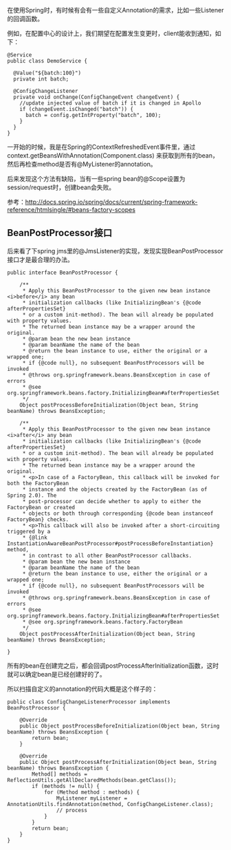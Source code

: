 
在使用Spring时，有时候有会有一些自定义Annotation的需求，比如一些Listener的回调函数。

例如，在配置中心的设计上，我们期望在配置发生变更时，client能收到通知，如下：
```
@Service
public class DemoService {

  @Value("${batch:100}")
  private int batch;
  
  @ConfigChangeListener
  private void onChange(ConfigChangeEvent changeEvent) {
    //update injected value of batch if it is changed in Apollo
    if (changeEvent.isChanged("batch")) {
      batch = config.getIntProperty("batch", 100);
    }
  }
}
```

一开始的时候，我是在Spring的ContextRefreshedEvent事件里，通过context.getBeansWithAnnotation(Component.class) 来获取到所有的bean，然后再检查method是否有@MyListener的annotation。

后来发现这个方法有缺陷，当有一些spring bean的@Scope设置为session/request时，创建bean会失败。

参考：http://docs.spring.io/spring/docs/current/spring-framework-reference/htmlsingle/#beans-factory-scopes

## BeanPostProcessor接口
后来看了下spring jms里的@JmsListener的实现，发现实现BeanPostProcessor接口才是最合理的办法。
```
public interface BeanPostProcessor {

    /**
     * Apply this BeanPostProcessor to the given new bean instance <i>before</i> any bean
     * initialization callbacks (like InitializingBean's {@code afterPropertiesSet}
     * or a custom init-method). The bean will already be populated with property values.
     * The returned bean instance may be a wrapper around the original.
     * @param bean the new bean instance
     * @param beanName the name of the bean
     * @return the bean instance to use, either the original or a wrapped one;
     * if {@code null}, no subsequent BeanPostProcessors will be invoked
     * @throws org.springframework.beans.BeansException in case of errors
     * @see org.springframework.beans.factory.InitializingBean#afterPropertiesSet
     */
    Object postProcessBeforeInitialization(Object bean, String beanName) throws BeansException;

    /**
     * Apply this BeanPostProcessor to the given new bean instance <i>after</i> any bean
     * initialization callbacks (like InitializingBean's {@code afterPropertiesSet}
     * or a custom init-method). The bean will already be populated with property values.
     * The returned bean instance may be a wrapper around the original.
     * <p>In case of a FactoryBean, this callback will be invoked for both the FactoryBean
     * instance and the objects created by the FactoryBean (as of Spring 2.0). The
     * post-processor can decide whether to apply to either the FactoryBean or created
     * objects or both through corresponding {@code bean instanceof FactoryBean} checks.
     * <p>This callback will also be invoked after a short-circuiting triggered by a
     * {@link InstantiationAwareBeanPostProcessor#postProcessBeforeInstantiation} method,
     * in contrast to all other BeanPostProcessor callbacks.
     * @param bean the new bean instance
     * @param beanName the name of the bean
     * @return the bean instance to use, either the original or a wrapped one;
     * if {@code null}, no subsequent BeanPostProcessors will be invoked
     * @throws org.springframework.beans.BeansException in case of errors
     * @see org.springframework.beans.factory.InitializingBean#afterPropertiesSet
     * @see org.springframework.beans.factory.FactoryBean
     */
    Object postProcessAfterInitialization(Object bean, String beanName) throws BeansException;

}
```
所有的bean在创建完之后，都会回调postProcessAfterInitialization函数，这时就可以确定bean是已经创建好的了。

所以扫描自定义的annotation的代码大概是这个样子的：
```
public class ConfigChangeListenerProcessor implements BeanPostProcessor {

    @Override
    public Object postProcessBeforeInitialization(Object bean, String beanName) throws BeansException {
        return bean;
    }

    @Override
    public Object postProcessAfterInitialization(Object bean, String beanName) throws BeansException {
        Method[] methods = ReflectionUtils.getAllDeclaredMethods(bean.getClass());
        if (methods != null) {
            for (Method method : methods) {
                MyListener myListener = AnnotationUtils.findAnnotation(method, ConfigChangeListener.class);
                // process
            }
        }
        return bean;
    }
}
```
